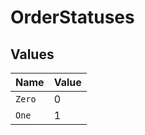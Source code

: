 # OrderStatuses


## Values

| Name   | Value  |
| ------ | ------ |
| `Zero` | 0      |
| `One`  | 1      |